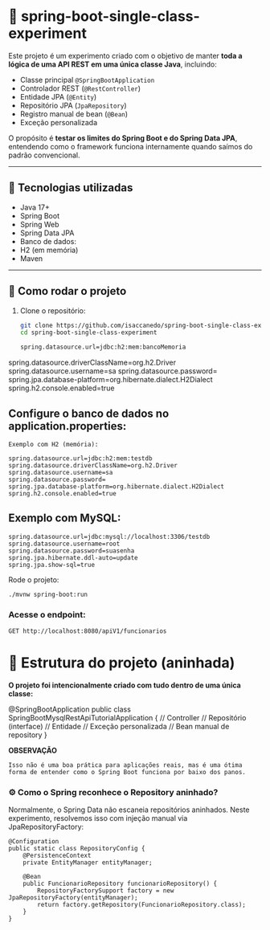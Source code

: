 # 🧪 spring-boot-single-class-experiment

Este projeto é um experimento criado com o objetivo de manter **toda a lógica de uma API REST em uma única classe Java**, incluindo:

- Classe principal `@SpringBootApplication`
- Controlador REST (`@RestController`)
- Entidade JPA (`@Entity`)
- Repositório JPA (`JpaRepository`)
- Registro manual de bean (`@Bean`)
- Exceção personalizada

O propósito é **testar os limites do Spring Boot e do Spring Data JPA**, entendendo como o framework funciona internamente quando saímos do padrão convencional.

---

## 🔧 Tecnologias utilizadas

- Java 17+
- Spring Boot
- Spring Web
- Spring Data JPA
- Banco de dados:
- H2 (em memória)
- Maven

---

## 🚀 Como rodar o projeto

1. Clone o repositório:

   ```bash
   git clone https://github.com/isaccanedo/spring-boot-single-class-experiment.git
   cd spring-boot-single-class-experiment

   spring.datasource.url=jdbc:h2:mem:bancoMemoria
spring.datasource.driverClassName=org.h2.Driver
spring.datasource.username=sa
spring.datasource.password=
spring.jpa.database-platform=org.hibernate.dialect.H2Dialect
spring.h2.console.enabled=true


## Configure o banco de dados no application.properties:
```
Exemplo com H2 (memória):

spring.datasource.url=jdbc:h2:mem:testdb
spring.datasource.driverClassName=org.h2.Driver
spring.datasource.username=sa
spring.datasource.password=
spring.jpa.database-platform=org.hibernate.dialect.H2Dialect
spring.h2.console.enabled=true
```
## Exemplo com MySQL:
```
spring.datasource.url=jdbc:mysql://localhost:3306/testdb
spring.datasource.username=root
spring.datasource.password=suasenha
spring.jpa.hibernate.ddl-auto=update
spring.jpa.show-sql=true
```

Rode o projeto:
```
./mvnw spring-boot:run
```

### Acesse o endpoint:

```
GET http://localhost:8080/apiV1/funcionarios
```

# 📁 Estrutura do projeto (aninhada)
**O projeto foi intencionalmente criado com tudo dentro de uma única classe:**

@SpringBootApplication
public class SpringBootMysqlRestApiTutorialApplication {
    // Controller
    // Repositório (interface)
    // Entidade
    // Exceção personalizada
    // Bean manual de repository
}

**OBSERVAÇÃO**
```
Isso não é uma boa prática para aplicações reais, mas é uma ótima forma de entender como o Spring Boot funciona por baixo dos panos.
```

### ⚙️ Como o Spring reconhece o Repository aninhado?
Normalmente, o Spring Data não escaneia repositórios aninhados.
Neste experimento, resolvemos isso com injeção manual via JpaRepositoryFactory:

```
@Configuration
public static class RepositoryConfig {
    @PersistenceContext
    private EntityManager entityManager;

    @Bean
    public FuncionarioRepository funcionarioRepository() {
        RepositoryFactorySupport factory = new JpaRepositoryFactory(entityManager);
        return factory.getRepository(FuncionarioRepository.class);
    }
}
```
